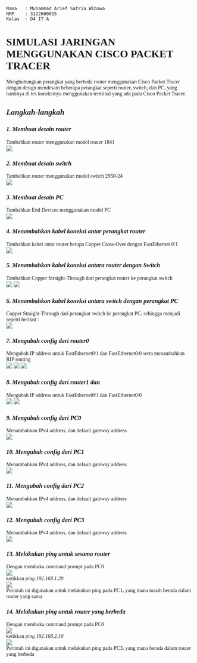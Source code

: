 ```Copy Code
Nama   : Muhammad Arief Satria Wibawa
NRP    : 3122600015
Kelas  : D4 IT A
```


**<h1 style="font-family:bahnschrift;">SIMULASI JARINGAN MENGGUNAKAN CISCO PACKET TRACER</h1>**
   
   <div class ="isi" style="font-family:bahnschrift;"> Menghubungkan perangkat yang berbeda router menggunakan Cisco Packet Tracer dengan design mendesain beberapa perangkat seperti router, switch, dan PC, yang nantinya di tes koneksinya menggunakan terminal yang ada pada Cisco Packet Tracer.

***<h2 style="font-family:bahnschrift;">Langkah-langkah</h2>***

***<h3 style="font-family:bahnschrift;">1. Membuat desain router</h3>***

   <div class ="isi" style="font-family:bahnschrift;"> Tambahkan router menggunakan model router 1841<br>
   <img src="assets/step 1.png">
   <br>

***<h3 style="font-family:bahnschrift;">2. Membuat desain switch</h3>***

   <div class ="isi" style="font-family:bahnschrift;"> Tambahkan router menggunakan model switch 2950-24<br>
   <img src="assets/step 2.png">
   <br>

***<h3 style="font-family:bahnschrift;">3. Membuat desain PC</h3>***

   <div class ="isi" style="font-family:bahnschrift;"> Tambahkan End Devices menggunakan model PC<br>
   <img src="assets/step 3.png">
   <br>

***<h3 style="font-family:bahnschrift;">4. Menambahkan kabel koneksi antar perangkat router</h3>***


   <div class ="isi" style="font-family:bahnschrift;"> Tambahkan kabel antar router berupa Copper Cross-Over dengan FastEthernet 0/1<br>
   <img src="assets/step 4.png">
   <br>


***<h3 style="font-family:bahnschrift;">5. Menambahkan kabel koneksi antara router dengan Switch</h3>***

   <div class ="isi" style="font-family:bahnschrift;"> Tambahkan Copper Straight-Through dari perangkat router ke perangkat switch<br>
   <img src="assets/step 6.png">
   <img src="assets/step 5.png">
   <br>


***<h3 style="font-family:bahnschrift;">6. Menambahkan kabel koneksi antara switch dengan perangkat PC</h3>***

   <div class ="isi" style="font-family:bahnschrift;"> Copper Straight-Through dari perangkat switch ke perangkat PC, sehingga menjadi seperti berikut :<br>
   <img src="assets/step 7.png">
   <br>

***<h3 style="font-family:bahnschrift;">7. Mengubah config dari router0 </h3>***

   <div class ="isi" style="font-family:bahnschrift;"> Mengubah IP address untuk FastEthernet0/1 dan FastEthernet0/0 serta menambahkan RIP routing<br>
   <img src="assets/step 8.png">
   <img src="assets/step 9.png">
   <img src="assets/step 13.png">
   <br>

***<h3 style="font-family:bahnschrift;">8. Mengubah config dari router1 dan</h3>***

   <div class ="isi" style="font-family:bahnschrift;"> Mengubah IP address untuk FastEthernet0/1 dan FastEthernet0/0<br>
   <img src="assets/step 10.png">
   <img src="assets/step 11.png">
   <br>
   
***<h3 style="font-family:bahnschrift;">9. Mengubah config dari PC0</h3>***

   <div class ="isi" style="font-family:bahnschrift;"> Menambahkan IPv4 address, dan default gateway address<br>
   <img src="assets/step 12.png">
   <br>

***<h3 style="font-family:bahnschrift;">10.  Mengubah config dari PC1</h3>***

   <div class ="isi" style="font-family:bahnschrift;"> Menambahkan IPv4 address, dan default gateway address<br>
   <img src="assets/step 14.png">
   <br>
   
***<h3 style="font-family:bahnschrift;">11.  Mengubah config dari PC2</h3>***

   <div class ="isi" style="font-family:bahnschrift;"> Menambahkan IPv4 address, dan default gateway address<br>
   <img src="assets/step 15.png">
   <br>  

***<h3 style="font-family:bahnschrift;">12.  Mengubah config dari PC3</h3>***

   <div class ="isi" style="font-family:bahnschrift;"> Menambahkan IPv4 address, dan default gateway address<br>
   <img src="assets/step 16.png">
   <br>

***<h3 style="font-family:bahnschrift;">13.  Melakukan ping untuk sesama router</h3>***

   <div class ="isi" style="font-family:bahnschrift;"> Dengan membuka command prompt pada PC0<br>
   <img src="assets/step 20.png">
   <div class ="isi" style="font-family:bahnschrift;"> ketikkan <i>ping 192.168.1.20</i><br>
   <img src="assets/step 17.png">
   
   <div class ="isi" style="font-family:bahnschrift;"> Perintah ini digunakan untuk melakukan ping pada PC1, yang mana masih berada dalam router yang sama
   <br>

***<h3 style="font-family:bahnschrift;">14. Melakukan ping untuk router yang berbeda</h3>***

   <div class ="isi" style="font-family:bahnschrift;"> Dengan membuka command prompt pada PC0<br>
   <img src="assets/step 20.png">
   <div class ="isi" style="font-family:bahnschrift;"> ketikkan <i>ping 192.168.2.10</i><br>
   <img src="assets/step 18.png">
   <div class ="isi" style="font-family:bahnschrift;"> Perintah ini digunakan untuk melakukan ping pada PC3, yang mana berada dalam router yang berbeda